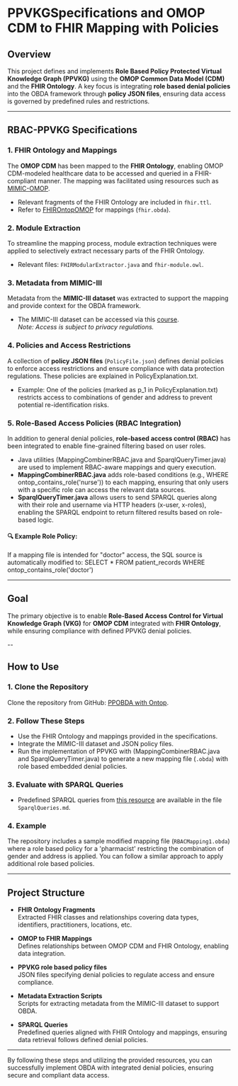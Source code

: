 # PPVKGSpecifications and OMOP CDM to FHIR Mapping with Policies

## Overview

This project defines and implements **Role Based Policy Protected Virtual Knowledge Graph (PPVKG)** using the **OMOP Common Data Model (CDM)** and the **FHIR Ontology**. A key focus is integrating **role based denial policies** into the OBDA framework through **policy JSON files**, ensuring data access is governed by predefined rules and restrictions.

---

## RBAC-PPVKG Specifications

### 1. **FHIR Ontology and Mappings**  
The **OMOP CDM** has been mapped to the **FHIR Ontology**, enabling OMOP CDM-modeled healthcare data to be accessed and queried in a FHIR-compliant manner. The mapping was facilitated using resources such as [MIMIC-OMOP](https://github.com/MIT-LCP/mimic-omop).  
- Relevant fragments of the FHIR Ontology are included in `fhir.ttl`.
- Refer to [FHIROntopOMOP](https://github.com/fhircat/FHIROntopOMOP/tree/main) for mappings (`fhir.obda`).

### 2. **Module Extraction**  
To streamline the mapping process, module extraction techniques were applied to selectively extract necessary parts of the FHIR Ontology.  
- Relevant files: `FHIRModularExtractor.java` and `fhir-module.owl`.

### 3. **Metadata from MIMIC-III**  
Metadata from the **MIMIC-III dataset** was extracted to support the mapping and provide context for the OBDA framework.  
- The MIMIC-III dataset can be accessed via this [course](https://wiki.knox.cs.aau.dk/mimic-iii_extraction/MIMIC-III).  
  *Note: Access is subject to privacy regulations.*

### 4. **Policies and Access Restrictions**  
A collection of **policy JSON files** (`PolicyFile.json`) defines denial policies to enforce access restrictions and ensure compliance with data protection regulations. These policies are explained in PolicyExplanation.txt.

- Example: One of the policies (marked as p_1 in PolicyExplanation.txt) restricts access to combinations of gender and address to prevent potential re-identification risks.
### 5. **Role-Based Access Policies (RBAC Integration)**  
In addition to general denial policies, **role-based access control (RBAC)** has been integrated to enable fine-grained filtering based on user roles.

- Java utilities (MappingCombinerRBAC.java and SparqlQueryTimer.java) are used to implement RBAC-aware mappings and query execution.
- **MappingCombinerRBAC.java** adds role-based conditions (e.g., WHERE ontop_contains_role('nurse')) to each mapping, ensuring that only users with a specific role can access the relevant data sources.
- **SparqlQueryTimer.java** allows users to send SPARQL queries along with their role and username via HTTP headers (x-user, x-roles), enabling the SPARQL endpoint to return filtered results based on role-based logic.

#### 🔍 Example Role Policy:
If a mapping file is intended for "doctor" access, the SQL source is automatically modified to:
SELECT * FROM patient_records WHERE ontop_contains_role('doctor')

---

## Goal

The primary objective is to enable **Role-Based Access Control for Virtual Knowledge Graph (VKG)** for **OMOP CDM** integrated with **FHIR Ontology**, while ensuring compliance with defined PPVKG denial policies.

--

## How to Use

### 1. Clone the Repository  
Clone the repository from GitHub:
[PPOBDA with Ontop](https://github.com/divyabaura/PPOBDA-with-Ontop).

### 2. Follow These Steps  
- Use the FHIR Ontology and mappings provided in the specifications.
- Integrate the MIMIC-III dataset and JSON policy files.
- Run the implementation of PPVKG with (MappingCombinerRBAC.java and SparqlQueryTimer.java) to generate a new mapping file (`.obda`) with role based embedded denial policies.

### 3. Evaluate with SPARQL Queries  
- Predefined SPARQL queries from [this resource](https://github.com/fhircat/FHIROntopOMOP/blob/main/evaluation/jbi-2022-queries.md) are available in the file `SparqlQueries.md`.

### 4. Example  
The repository includes a sample modified mapping file (`RBACMapping1.obda`) where a role based policy for a 'pharmacist' restricting the combination of gender and address is applied. You can follow a similar approach to apply additional role based policies. 


---

## Project Structure

- **FHIR Ontology Fragments**  
  Extracted FHIR classes and relationships covering data types, identifiers, practitioners, locations, etc.

- **OMOP to FHIR Mappings**  
  Defines relationships between OMOP CDM and FHIR Ontology, enabling data integration.

- **PPVKG role based policy files**  
  JSON files specifying denial policies to regulate access and ensure compliance.

- **Metadata Extraction Scripts**  
  Scripts for extracting metadata from the MIMIC-III dataset to support OBDA.

- **SPARQL Queries**  
  Predefined queries aligned with FHIR Ontology and mappings, ensuring data retrieval follows defined denial policies.

---

By following these steps and utilizing the provided resources, you can successfully implement OBDA with integrated denial policies, ensuring secure and compliant data access.

